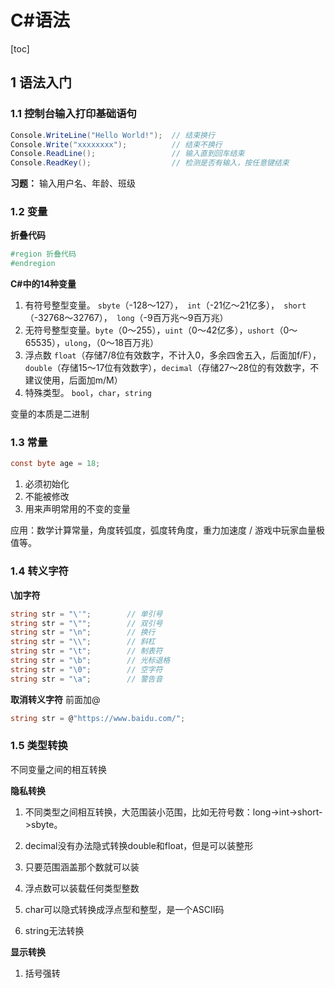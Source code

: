 # C#语法

[toc]

## 1 语法入门

### 1.1 控制台输入打印基础语句

```c#
Console.WriteLine("Hello World!");  // 结束换行
Console.Write("xxxxxxxx");          // 结束不换行
Console.ReadLine();                 // 输入直到回车结束
Console.ReadKey();                  // 检测是否有输入，按任意键结束
```

**习题：** 输入用户名、年龄、班级

### 1.2 变量

**折叠代码** 

```c#
#region 折叠代码
#endregion
```

**C#中的14种变量**

1.   有符号整型变量。 `sbyte`（-128～127），` int`（-21亿～21亿多），` short`（-32768～32767），` long`（-9百万兆～9百万兆）
2.   无符号整型变量。`byte`（0～255），`uint`（0～42亿多），`ushort`（0～65535），`ulong`，（0～18百万兆）
3.   浮点数 `float`（存储7/8位有效数字，不计入0，多余四舍五入，后面加f/F），`double`（存储15～17位有效数字），`decimal`（存储27～28位的有效数字，不建议使用，后面加m/M）
4.   特殊类型。 `bool`，`char`，`string`

变量的本质是二进制

### 1.3 常量

```c#
const byte age = 18;
```

1.   必须初始化
2.   不能被修改
3.   用来声明常用的不变的变量

应用：数学计算常量，角度转弧度，弧度转角度，重力加速度 / 游戏中玩家血量极值等。

### 1.4 转义字符

**\加字符**

```c#
string str = "\'";        // 单引号
string str = "\"";        // 双引号
string str = "\n";        // 换行
string str = "\\";        // 斜杠  
string str = "\t";        // 制表符
string str = "\b";        // 光标退格
string str = "\0";        // 空字符
string str = "\a";        // 警告音
```

**取消转义字符** 前面加@

```c#
string str = @"https://www.baidu.com/";   
```

### 1.5 类型转换

不同变量之间的相互转换

**隐私转换**

1.   不同类型之间相互转换，大范围装小范围，比如无符号数：long->int->short->sbyte。

2.   decimal没有办法隐式转换double和float，但是可以装整形
3.   只要范围涵盖那个数就可以装
4.   浮点数可以装载任何类型整数
5.   char可以隐式转换成浮点型和整型，是一个ASCII码
6.   string无法转换

**显示转换**

1.   括号强转





